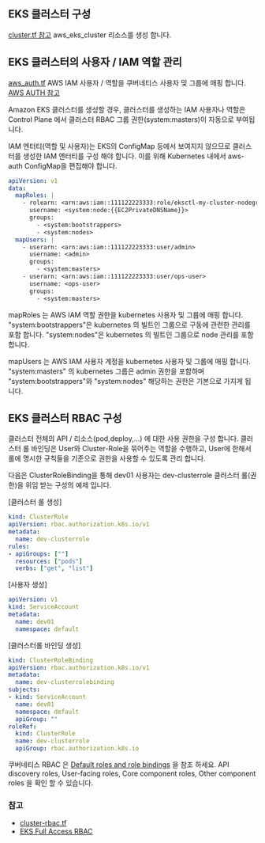 ## EKS 클러스터 구성 
[cluster.tf 참고](../cluster.tf)
aws_eks_cluster 리소스를 생성 합니다.

## EKS 클러스터의 사용자 / IAM 역할 관리
[aws_auth.tf](../aws_auth.tf) AWS IAM 사용자 / 역할을 쿠버네티스 사용자 및 그룹에 매핑 합니다. [AWS AUTH 참고](https://docs.aws.amazon.com/ko_kr/eks/latest/userguide/add-user-role.html)

Amazon EKS 클러스터를 생성할 경우, 클러스터를 생성하는 IAM 사용자나 역할은 Control Plane 에서 클러스터 RBAC 그룹 권한(system:masters)이 자동으로 부여됩니다. 

IAM 엔터티(역할 및 사용자)는 EKS의 ConfigMap 등에서 보여지지 않으므로 클러스터를 생성한 IAM 엔터티를 구성 해야 합니다.
이를 위해 Kubernetes 내에서 aws-auth ConfigMap을 편집해야 합니다.


```yaml
apiVersion: v1
data:
  mapRoles: |
    - rolearn: <arn:aws:iam::111122223333:role/eksctl-my-cluster-nodegroup-standard-wo-NodeInstanceRole-1WP3NUE3O6UCF>
      username: <system:node:{{EC2PrivateDNSName}}>
      groups:
        - <system:bootstrappers>
        - <system:nodes>
  mapUsers: |
    - userarn: <arn:aws:iam::111122223333:user/admin>
      username: <admin>
      groups:
        - <system:masters>
    - userarn: <arn:aws:iam::111122223333:user/ops-user>
      username: <ops-user>
      groups:
        - <system:masters>
```

mapRoles 는 AWS IAM 역할 권한을 kubernetes 사용자 및 그룹에 매핑 합니다.
"system:bootstrappers"은 kubernetes 의 빌트인 그룹으로 구동에 관련한 관리를 포함 합니다.
"system:nodes"은 kubernetes 의 빌트인 그룹으로 node 관리를 포함 합니다.

mapUsers 는 AWS IAM 사용자 계정을 kubernetes 사용자 및 그룹에 매핑 합니다.
"system:masters" 의 kubernetes 그룹은 admin 권한을 포함하며 "system:bootstrappers"와 "system:nodes" 해당하는 권한은 기본으로 가지게 됩니다.


## EKS 클러스터 RBAC 구성
클러스터 전체의 API / 리소스(pod,deploy,...) 에 대한 사용 권한을 구성 합니다.
클러스터 롤 바인딩은 User와 Cluster-Role을 묶어주는 역할을 수행하고, User에 한해서 롤에 명시한 규칙들을 기준으로 권한을 사용할 수 있도록 관리 합니다.


다음은 ClusterRoleBinding을 통해 dev01 사용자는 dev-clusterrole 클러스터 롤(권한)을 위임 받는 구성의 예제 입니다.

[클러스터 롤 생성]
```yaml
kind: ClusterRole
apiVersion: rbac.authorization.k8s.io/v1
metadata:
  name: dev-clusterrole
rules:
- apiGroups: [""]
  resources: ["pods"]
  verbs: ["get", "list"]
```

[사용자 생성]
```yaml
apiVersion: v1
kind: ServiceAccount
metadata:
  name: dev01
  namespace: default
```

[클러스터롤 바인딩 생성]
```yaml
kind: ClusterRoleBinding
apiVersion: rbac.authorization.k8s.io/v1
metadata:
  name: dev-clusterrolebinding
subjects:
- kind: ServiceAccount
  name: dev01
  namespace: default
  apiGroup: ""
roleRef:
  kind: ClusterRole
  name: dev-clusterrole
  apiGroup: rbac.authorization.k8s.io
```

쿠버네티스 RBAC 은 [Default roles and role bindings](https://kubernetes.io/docs/reference/access-authn-authz/rbac/#default-roles-and-role-bindings) 을 참조 하세요.
API discovery roles, User-facing roles, Core component roles, Other component roles 을 확인 할 수 있습니다.

### 참고 
- [cluster-rbac.tf](../cluster-rbac.tf) 
- [EKS Full Access RBAC](https://s3.us-west-2.amazonaws.com/amazon-eks/docs/eks-console-full-access.yaml)
